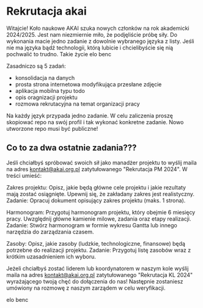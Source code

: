 # Rekrutacja akai

Witajcie!
Koło naukowe AKAI szuka nowych członków na rok akademicki 2024/2025.
Jest nam niezmiernie miło, że podjęliście próbę siły.
Do wykonania macie jedno zadanie z dowolnie wybranego języka z listy.
Jeśli nie ma języka bądź technologii, którą lubicie i chcielibyście się nią pochwalić to trudno.
Takie życie elo benc

Zasadniczo są 5 zadań:
- konsolidacja na danych
- prosta strona internetowa modyfikująca przesłane zdjęcie
- aplikacja mobilna typu todo
- opis oragnizacji projektu
- rozmowa rekrutacyjna na temat organizacji pracy

Na każdy język przypada jedno zadanie.
W celu zaliczenia proszę skopiować repo na swój profil i tak wykonać konkretne zadanie.
Nowo utworzone repo musi być publiczne!


## Co to za dwa ostatnie zadania???
Jeśli chciałbyś spróbować swoich sił jako manadżer projektu to wyślij maila na adres kontakt@akai.org.pl zatytułowanego "Rekrutacja PM 2024".
W treści umieść: 

Zakres projektu: Opisz, jakie będą główne cele projektu i jakie rezultaty mają zostać osiągnięte. Upewnij się, że zakładany zakres jest realistyczny.
Zadanie: Opracuj dokument opisujący zakres projektu (maks. 1 strona).

Harmonogram: Przygotuj harmonogram projektu, który obejmie 6 miesięcy pracy. Uwzględnij główne kamienie milowe, zadania oraz etapy realizacji.
Zadanie: Stwórz harmonogram w formie wykresu Gantta lub innego narzędzia do zarządzania czasem.

Zasoby: Opisz, jakie zasoby (ludzkie, technologiczne, finansowe) będą potrzebne do realizacji projektu.
Zadanie: Przygotuj listę zasobów wraz z krótkim uzasadnieniem ich wyboru.


Jeżeli chciałbyś zostać liderem lub koordynatorem w naszym kole wyślij maila na adres kontakt@akai.org.pl zatytułowanego "Rekrutacja KL 2024" wyrażającego twoją chęć do dołączenia do nas! Następnie zostaniesz umówiony na rozmowę z naszym zarządem w celu weryfikacji.

elo benc
